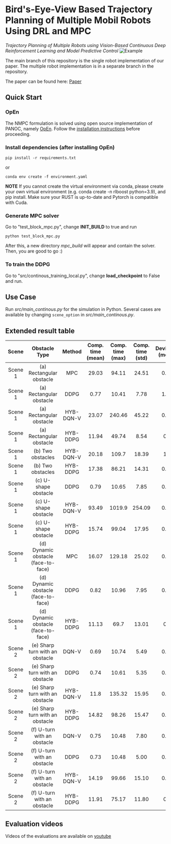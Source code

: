# Bird's-Eye-View Based Trajectory Planning of Multiple Mobil Robots Using DRL and MPC
*Trajectory Planning of Multiple Robots using Vision-Based Continuous Deep Reinforcement Learning and Model Predictive Control*
![Example](doc/cover.jpg "Example")

The main branch of this repository is the single robot implementation of our paper. The multiple robot implementation is in a separate branch in the repository.

The paper can be found here: [Paper](doc/iros24_official.pdf)
## Quick Start
### OpEn
The NMPC formulation is solved using open source implementation of PANOC, namely [OpEn](https://alphaville.github.io/optimization-engine/). Follow the [installation instructions](https://alphaville.github.io/optimization-engine/docs/installation) before proceeding. 

### Install dependencies (after installing OpEn)
```
pip install -r requirements.txt
```
or
```
conda env create -f environment.yaml
```
**NOTE** If you cannot create the virtual environment via conda, please create your own virtual environment (e.g. conda create -n rlboost python=3.9), and pip install.
Make sure your RUST is up-to-date and Pytorch is compatible with Cuda. 

### Generate MPC solver
Go to "test_block_mpc.py", change **INIT_BUILD** to true and run
```
python test_block_mpc.py
```
After this, a new directory *mpc_build* will appear and contain the solver. Then, you are good to go :)

### To train the DDPG
Go to "src/continous_training_local.py", change **load_checkpoint** to False and run.

## Use Case
Run *src/main_continous.py* for the simulation in Python. Several cases are available by changing ```scene_option``` in *src/main_continous.py*.

## Extended result table
| Scene    | Obstacle Type                    | Method      | Comp. time (mean) | Comp. time (max) | Comp. time (std) | Deviation (mean) | Deviation (max) | Speed | Angular speed | Finish time step | Success rate (%) |
|:--------:|:--------------------------------:|:-----------:|:-----------------:|:----------------:|:-----------------:|:----------------:|:---------------:|:------:|:-------------:|:----------------:|:----------------:|
| Scene 1  | (a) Rectangular obstacle         | MPC         | 29.03             | 94.11            | 24.51             | 0.54             | 1.94            | 0.04   | 0.03          | 76               | 100              |
| Scene 1  | (a) Rectangular obstacle         | DDPG        | 0.77              | 10.41            | 7.78              | 1.02             | 1.98            | 0.08   | 0.61          | 73               | 100              |
| Scene 1  | (a) Rectangular obstacle         | HYB-DQN-V   | 23.07             | 240.46           | 45.22             | 0.91             | 2.11            | 0.03   | 0.1           | 81               | 100              |
| Scene 1  | (a) Rectangular obstacle         | HYB-DDPG    | 11.94             | 49.74            | 8.54              | 0.9              | 2.23            | 0.02   | 0.06          | 76               | 100              |
| Scene 1  | (b) Two obstacles                | HYB-DQN-V   | 20.18             | 109.7            | 18.39             | 1.0              | 2.68            | 0.04   | 0.06          | 98               | 100              |
| Scene 1  | (b) Two obstacles                | HYB-DDPG    | 17.38             | 86.21            | 14.31             | 0.96             | 2.62            | 0.03   | 0.05          | 97               | 100              |
| Scene 1  | (c) U-shape obstacle             | DDPG        | 0.79              | 10.65            | 7.85              | 0.98             | 1.91            | 0.08   | 0.58          | 74               | 100              |
| Scene 1  | (c) U-shape obstacle             | HYB-DQN-V   | 93.49             | 1019.9           | 254.09            | 0.84             | 2.93            | 0.09   | 0.16          | 118              | 40               |
| Scene 1  | (c) U-shape obstacle             | HYB-DDPG    | 15.74             | 99.04            | 17.95             | 0.87             | 2.18            | 0.02   | 0.07          | 75               | 100              |
| Scene 1  | (d) Dynamic obstacle (face-to-face) | MPC     | 16.07             | 129.18           | 25.02             | 0.44             | 1.69            | 0.03   | 0.04          | 69               | 100              |
| Scene 1  | (d) Dynamic obstacle (face-to-face) | DDPG    | 0.82              | 10.96            | 7.95              | 0.74             | 1.94            | 0.08   | 0.48          | 77               | 98               |
| Scene 1  | (d) Dynamic obstacle (face-to-face) | HYB-DDPG | 11.13             | 69.7             | 13.01             | 0.9              | 2.85            | 0.02   | 0.05          | 79               | 100              |
| Scene 2  | (e) Sharp turn with an obstacle  | DQN-V       | 0.69              | 10.74            | 5.49              | 0.87             | 1.44            | 0.19   | 0.7           | 150              | 78               |
| Scene 2  | (e) Sharp turn with an obstacle  | DDPG        | 0.74              | 10.61            | 5.35              | 0.53             | 1.37            | 0.09   | 0.56          | 158              | 96               |
| Scene 2  | (e) Sharp turn with an obstacle  | HYB-DQN-V   | 11.8              | 135.32           | 15.95             | 0.49             | 1.8             | 0.02   | 0.04          | 149              | 100              |
| Scene 2  | (e) Sharp turn with an obstacle  | HYB-DDPG    | 14.82             | 98.26            | 15.47             | 0.43             | 1.63            | 0.01   | 0.03          | 151              | 100              |
| Scene 2  | (f) U-turn with an obstacle      | DQN-V       | 0.75              | 10.48            | 7.80              | 0.42             | 0.87            | 0.17   | 0.67          | 149              | 40               |
| Scene 2  | (f) U-turn with an obstacle      | DDPG        | 0.73              | 10.48            | 5.00              | 0.63             | 1.05            | 0.13   | 0.51          | 169              | 74               |
| Scene 2  | (f) U-turn with an obstacle      | HYB-DQN-V   | 14.19             | 99.66            | 15.10             | 0.43             | 1.67            | 0.02   | 0.03          | 148              | 100              |
| Scene 2  | (f) U-turn with an obstacle      | HYB-DDPG    | 11.91             | 75.17            | 11.80             | 0.4              | 1.42            | 0.02   | 0.02          | 147              | 100              |

## Evaluation videos
Videos of the evaluations are available on [youtube](https://www.youtube.com/watch?v=A2TAuWXqH2k&list=PLPOBQOuy0QPRkYZ1olWVMvoB_gpyaQp5T)



## 



